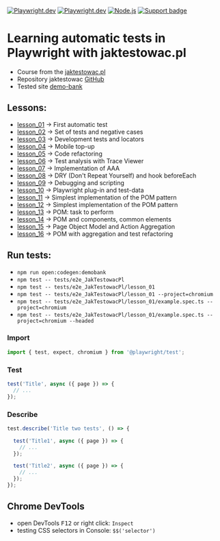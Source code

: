 [![Playwright.dev](https://img.shields.io/badge/Documentation-Playwright-45ba4b.svg?logo=playwright)](https://playwright.dev/docs/intro)
[![Playwright.dev](https://img.shields.io/badge/API%20reference-Playwright-D0422C.svg)](https://playwright.dev/docs/api/class-playwright)
[![Node.js](https://img.shields.io/badge/download-Node.js-026e00.svg?logo=node.js)](https://nodejs.org/)
[![Support badge](https://img.shields.io/badge/stackoverflow-Playwright-45ba4b.svg?logo=stackoverflow)](https://stackoverflow.com/questions/tagged/playwright) 

# Learning automatic tests in Playwright with jaktestowac.pl

- Course from the [jaktestowac.pl](https://jaktestowac.pl/course/playwright-wprowadzenie/)  
- Repository jaktestowac [GitHub](https://github.com/jaktestowac/playwright_automatyzacja_wprowadzenie)  
- Tested site [demo-bank](https://demo-bank.vercel.app/)  

## Lessons:
- [lesson_01](https://github.com/AdamCegGrid/Playwright-web-automation-testing/tree/main/tests/e2e_JakTestowacPl/lesson_01) -> First automatic test
- [lesson_02](https://github.com/AdamCegGrid/Playwright-web-automation-testing/tree/main/tests/e2e_JakTestowacPl/lesson_02) -> Set of tests and negative cases
- [lesson_03](https://github.com/AdamCegGrid/Playwright-web-automation-testing/tree/main/tests/e2e_JakTestowacPl/lesson_03) -> Development tests and locators
- [lesson_04](https://github.com/AdamCegGrid/Playwright-web-automation-testing/tree/main/tests/e2e_JakTestowacPl/lesson_04) -> Mobile top-up
- [lesson_05](https://github.com/AdamCegGrid/Playwright-web-automation-testing/tree/main/tests/e2e_JakTestowacPl/lesson_05) -> Code refactoring
- [lesson_06](https://github.com/AdamCegGrid/Playwright-web-automation-testing/tree/main/tests/e2e_JakTestowacPl/lesson_06) -> Test analysis with Trace Viewer
- [lesson_07](https://github.com/AdamCegGrid/Playwright-web-automation-testing/tree/main/tests/e2e_JakTestowacPl/lesson_07) -> Implementation of AAA
- [lesson_08](https://github.com/AdamCegGrid/Playwright-web-automation-testing/tree/main/tests/e2e_JakTestowacPl/lesson_08) -> DRY (Don't Repeat Yourself) and hook beforeEach
- [lesson_09](https://github.com/AdamCegGrid/Playwright-web-automation-testing/tree/main/tests/e2e_JakTestowacPl/lesson_09) -> Debugging and scripting
- [lesson_10](https://github.com/AdamCegGrid/Playwright-web-automation-testing/tree/main/tests/e2e_JakTestowacPl/lesson_10) -> Playwright plug-in and test-data
- [lesson_11](https://github.com/AdamCegGrid/Playwright-web-automation-testing/tree/main/tests/e2e_JakTestowacPl/lesson_11) -> Simplest implementation of the POM pattern
- [lesson_12](https://github.com/AdamCegGrid/Playwright-web-automation-testing/tree/main/tests/e2e_JakTestowacPl/lesson_12) -> Simplest implementation of the POM pattern
- [lesson_13](https://github.com/AdamCegGrid/Playwright-web-automation-testing/tree/main/tests/e2e_JakTestowacPl/lesson_13) -> POM: task to perform
- [lesson_14](https://github.com/AdamCegGrid/Playwright-web-automation-testing/tree/main/tests/e2e_JakTestowacPl/lesson_14) -> POM and components, common elements
- [lesson_15](https://github.com/AdamCegGrid/Playwright-web-automation-testing/tree/main/tests/e2e_JakTestowacPl/lesson_15) -> Page Object Model and Action Aggregation
- [lesson_16](https://github.com/AdamCegGrid/Playwright-web-automation-testing/tree/main/tests/e2e_JakTestowacPl/lesson_16) -> POM with aggregation and test refactoring

## Run tests:
- `npm run open:codegen:demobank`
- `npm test -- tests/e2e_JakTestowacPl`
- `npm test -- tests/e2e_JakTestowacPl/lesson_01`
- `npm test -- tests/e2e_JakTestowacPl/lesson_01 --project=chromium`
- `npm test -- tests/e2e_JakTestowacPl/lesson_01/example.spec.ts --project=chromium`
- `npm test -- tests/e2e_JakTestowacPl/lesson_01/example.spec.ts --project=chromium --headed`

###  Import  
```TypeScript
import { test, expect, chromium } from '@playwright/test';
```
### Test  
```TypeScript
test('Title', async ({ page }) => {
  // ...
});
```
### Describe  
```TypeScript
test.describe('Title two tests', () => {

  test('Title1', async ({ page }) => {
    // ...
  });

  test('Title2', async ({ page }) => {
    // ...
  });
});
```

## Chrome DevTools

- open DevTools <kbd>F12</kbd> or right click: `Inspect`  
- testing CSS selectors in Console: `$$('selector')`  
